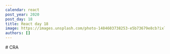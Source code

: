 ```yaml
---
calendar: react
post_year: 2020
post_day: 18
title: React day 18
image: https://images.unsplash.com/photo-1484603738253-e5b73679e8cb?ixlib=rb-1.2.1&ixid=eyJhcHBfaWQiOjEyMDd9&auto=format&fit=crop&w=2000&q=80
authors: []
---
```

\# CRA